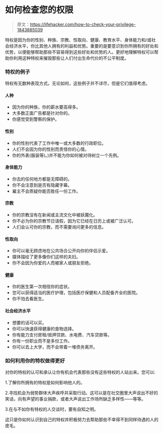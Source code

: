 # 如何检查您的权限

> 原文：<https://lifehacker.com/how-to-check-your-privilege-1843885039>

特权是因为你的性别、种族、宗教、性取向、健康、教育水平、身体能力和/或社会经济水平，你比其他人拥有的利益和优势。重要的是要意识到你所拥有的好处和优势，以便能够帮助那些不容易得到这些好处和优势的人。更好地理解特权可以帮助你利用这种特权来摧毁那些让人们付出生命代价的不公平制度。



### 特权的例子

特权有无数种表现方式。无论如何，这些例子并不详尽，但是它们值得考虑。

#### 人种

*   因为你的种族，你的薪水要高得多。
*   大多数正面广告都是针对你的。
*   你感觉受到警察的保护。

#### 性别

*   你的性别代表了工作中唯一或大多数的行政职位。
*   人们不会因为你的性别而责怪你的心情。
*   你的外表(服装等)。)并不能为你如何被对待树立一个先例。

#### 身体能力

*   你去的任何地方都是无障碍的。
*   你不会注意到是否有隐藏字幕。
*   雇主不会质疑你能否胜任一份工作。

#### 宗教

*   你的宗教没有在新闻或主流文化中被妖魔化。
*   你不必为你的宗教节日请假，因为它已经在日历上或被广泛认可。
*   人们会认可你的宗教，而不需要询问更多的信息。

#### **性取向**

*   你可以毫无顾虑地在公共场合公开向你的伴侣示爱。
*   媒体描绘了更多像你们这样的夫妇。
*   你不会因为你爱的人而被家人或朋友拒绝。

#### 健康

*   你的医生第一次相信你的症状。
*   您可以获得适当的医疗护理，包括医疗保健和人员配备齐全的医院。
*   你不怕去看医生。

#### 社会经济水平

*   想要的话可以买。
*   你可以快速获得健康的食物选择。
*   你有能力支付房租/抵押贷款、水电费、汽车贷款等。
*   你有一份职业而不是多份工作。
*   你可以去上大学，而不会带着一堆债务离开。

### 如何利用你的特权做得更好

对你的特权的认可和承认让你有机会代表那些没有这些特权的人站出来。您可以:

1.了解你所拥有的特权是如何影响他人的。

2.寻找机会为弱势群体大声疾呼并采取行动。这可以是在社交圈里大声说出不好的笑话，向有声望的事业捐款，或者大声说出工作场所缺乏多样性——等等。

3.在与不如你有特权的人交谈时，要有自知之明。

这只是你如何认识到自己的特权并积极努力去帮助那些不幸得不到同样待遇的人的皮毛。